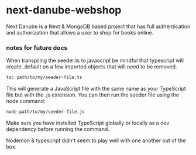 # next-danube-webshop
Next Danube is a Next &amp; MongoDB based project that has full authentication and authorization that allows a user to shop for books online. 



### notes for future docs

When transpiling the seeder.ts to javascript be mindful that typescript will create .default on a few imported objects that will need to be removed.

``` bash
tsc path/to/my/seeder-file.ts
```
This will generate a JavaScript file with the same name as your TypeScript file but with the .js extension. You can then run the seeder file using the node command:

``` bash
node path/to/my/seeder-file.js
```

Make sure you have installed TypeScript globally or locally as a dev dependency before running the command.


Nodemon & typescript didn't seem to play well with one another out of the box. 